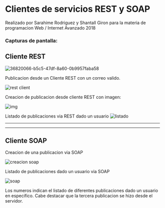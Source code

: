 # Clientes de servicios REST y SOAP
Realizado por Sarahime Rodriguez y Shantall Giron para la materia de programacion Web / Internet Avanzado 2018

### Capturas de pantalla:
## Cliente REST
![36820066-b5c5-47df-8a60-0b9957faba58](https://user-images.githubusercontent.com/16060112/43676996-d59c53f4-97af-11e8-9d34-ffbe88d02f07.jpg)

Publicacion desde un Cliente REST con un correo valido.

![rest client](https://user-images.githubusercontent.com/16060112/43677021-32c0c862-97b0-11e8-9bec-2433172cfeea.jpg)

Creacion de publicacion desde cliente REST con imagen:

![img](https://user-images.githubusercontent.com/16060112/43677033-63cc8ac2-97b0-11e8-88d4-a8c97d668918.jpg)

Listado de publicaciones via REST dado un usuario
![listado](https://user-images.githubusercontent.com/16060112/43677054-b804535e-97b0-11e8-9bb1-3f1b9cd27c63.jpg)

__________________________________________________________________________________________________________________________________________
__________________________________________________________________________________________________________________________________________
## Cliente SOAP
Creacion de una publicacion via SOAP

![creacion soap](https://user-images.githubusercontent.com/16060112/43677091-3b3fe166-97b1-11e8-87c8-72f9981d7e15.jpg)

Listado de publicaciones dado un usuario via SOAP

![soap](https://user-images.githubusercontent.com/16060112/43677107-5e8d926c-97b1-11e8-8f97-62b25f06fe92.jpg)

 Los numeros indican el listado de diferentes publicaciones dado un usuario en especifico. Cabe destacar que la tercera publicacion se hizo desde el servidor.
